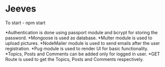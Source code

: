 # Jeeves

To start - npm start

*Authentication is done using passport module and bcrypt for storing the password.
*Mongoose is used as database.
*Multer module is used to upload pictures.
*NodeMailer module is used to send emails after the user registration.
*Pug module is used to render UI for basic functionality.
*Topics, Posts and Comments can be added only for logged in user.
*GET Route is used to get the Topics, Posts and Comments respectively.
